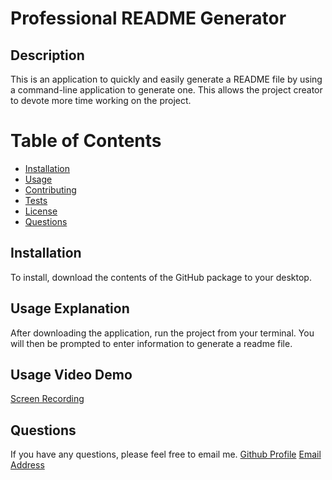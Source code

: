 # Professional README Generator


## Description
This is an application to quickly and easily generate a README file by using a command-line application to generate one. This allows the project creator to devote more time working on the project.


# Table of Contents 
- [Installation](#installation)
- [Usage](#usage)
- [Contributing](#contributions)
- [Tests](#tests)
- [License](#license)
- [Questions](#questions)

## Installation
To install, download the contents of the GitHub package to your desktop.

## Usage Explanation
After downloading the application, run the project from your terminal. You will then be prompted to enter information to generate a readme file.

## Usage Video Demo
[Screen Recording](https://drive.google.com/file/d/1qUQux2B3u17MQmh7YYENUTTa5y3kDakk/view)

## Questions
If you have any questions, please feel free to email me.
[Github Profile](https://github.com/https://github.com/https://github.com/igk1024/professional-readme-generator)
[Email Address](idakrause@gmail.com)